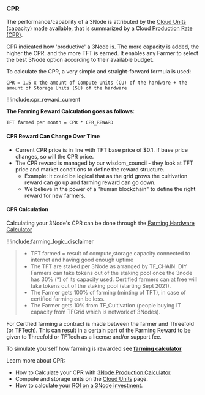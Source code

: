 ### CPR

The performance/capability of a 3Node is attributed by the [Cloud Units](cloud_units) (capacity) made available, that is summarized by a [Cloud Production Rate (CPR)](cloud_production_rate). 

CPR indicated how 'productive' a 3Node is. The more capacity is added, the higher the CPR. and the more TFT is earned. It enables any Farmer to select the best 3Node option according to their available budget. 

To calculate the CPR, a very simple and straight-forward formula is used:

```
CPR = 1.5 x the amount of Compute Units (CU) of the hardware + the amount of Storage Units (SU) of the hardware
```

!!!include:cpr_reward_current

**The Farming Reward Calculation goes as follows:**

```
TFT farmed per month = CPR * CPR_REWARD
```

#### CPR Reward Can Change Over Time

- Current CPR price is in line with TFT base price of $0.1. If base price changes, so will the CPR price.
- The CPR reward is managed by our wisdom_council - they look at TFT price and market conditions to define the reward structure.
  - Example: it could be logical that as the grid grows the cultivation reward can go up and farming reward can go down.
  - We believe in the power of a "human blockchain" to define the right reward for new farmers.

#### CPR Calculation

Calculating your 3Node's CPR can be done through the [Farming Hardware Calculator](farming_hardware_calculator)

!!!include:farming_logic_disclaimer

> - TFT farmed = result of compute,storage capacity connected to internet and having good enough uptime
> - The TFT are staked per 3Node as arranged by TF_CHAIN. DIY Farmers can take tokens out of the staking pool once the 3node has 30% (\*) of its capacity used. Certified farmers can at free will take tokens out of the staking pool (starting Sept 2021).
> - The Farmer gets 100% of farming (minting of TFT), in case of certified farming can be less.
> - The Farmer gets 10% from TF_Cultivation (people buying IT capacity from TFGrid which is network of 3Nodes).

For Certfied farming a contract is made between the farmer and Threefold (or TFTech). This can result in a certain part of the Farming Reward to be given to Threefold or TFTech as a license and/or support fee.

To simulate yourself how farming is rewarded see **[farming calculator](farming_calculator)**


Learn more about CPR:
- How to Calculate your CPR with [3Node Production Calculator](farming_hardware_calculator).
- Compute and storage units on the [Cloud Units](cloud_units) page.
- How to calculate your [ROI on a 3Node investment](farming_calculator).
